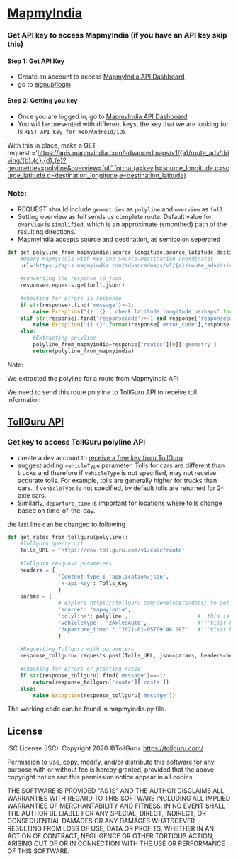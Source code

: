 # [MapmyIndia](https://www.mapmyindia.com/api/)

### Get API key to access MapmyIndia (if you have an API key skip this)
#### Step 1: Get API Key
* Create an account to access [MapmyIndia API Dashboard](https://www.mapmyindia.com/api/dashboard)
* go to [signup/login](https://www.mapmyindia.com/api/login)

#### Step 2: Getting you key
* Once you are logged in, go to [MapmyIndia API Dashboard](https://www.mapmyindia.com/api/dashboard)
* You will be presented with different keys, the key that we are looking
  for is `REST API Key for Web/Android/iOS`

With this in place, make a GET request:='https://apis.mapmyindia.com/advancedmaps/v1/{a}/route_adv/driving/{b},{c};{d},{e}?geometries=polyline&overview=full'.format(a=key,b=source_longitude,c=source_latitude,d=destination_longitude,e=destination_latitude)
### Note:
* REQUEST should include `geometries` as `polyline` and `overview` as `full`.
* Setting overview as full sends us complete route. Default value for `overview` is `simplified`, which is an approximate (smoothed) path of the resulting directions.
* MapmyIndia accepts source and destination, as semicolon seperated

```python
def get_polyline_from_mapmyindia(source_longitude,source_latitude,destination_longitude,destination_latitude):
    #Query MapmyIndia with Key and Source-Destination coordinates
    url='https://apis.mapmyindia.com/advancedmaps/v1/{a}/route_adv/driving/{b},{c};{d},{e}?geometries=polyline&overview=full'.format(a=key,b=source_longitude,c=source_latitude,d=destination_longitude,e=destination_latitude)
    
    #converting the response to json
    response=requests.get(url).json()
    
    #checking for errors in response 
    if str(response).find('message')>-1:
        raise Exception("{}: {} , check latitude,longitude perhaps".format(response['code'],response['message']))
    elif str(response).find('responsecode')>-1 and response['responsecode']=='401':
        raise Exception("{} {}".format(response['error_code'],response['error_description']))
    else:
        #Extracting polyline
        polyline_from_mapmyindia=response["routes"][0]['geometry']
        return(polyline_from_mapmyindia)
```

Note:

We extracted the polyline for a route from MapmyIndia API

We need to send this route polyline to TollGuru API to receive toll information

## [TollGuru API](https://tollguru.com/developers/docs/)

### Get key to access TollGuru polyline API
* create a dev account to [receive a free key from TollGuru](https://tollguru.com/developers/get-api-key)
* suggest adding `vehicleType` parameter. Tolls for cars are different than trucks and therefore if `vehicleType` is not specified, may not receive accurate tolls. For example, tolls are generally higher for trucks than cars. If `vehicleType` is not specified, by default tolls are returned for 2-axle cars. 
* Similarly, `departure_time` is important for locations where tolls change based on time-of-the-day.

the last line can be changed to following

```python
def get_rates_from_tollguru(polyline):
    #Tollguru querry url
    Tolls_URL = 'https://dev.tollguru.com/v1/calc/route'
    
    #Tollguru resquest parameters
    headers = {
                'Content-type': 'application/json',
                'x-api-key': Tolls_Key
                }
    params = {   
                # explore https://tollguru.com/developers/docs/ to get best off all the parameter that tollguru offers 
                'source': "mapmyindia",
                'polyline': polyline ,                      #  this is polyline that we fetched from the mapping service     
                'vehicleType': '2AxlesAuto',                #'''Visit https://tollguru.com/developers/docs/#vehicle-types to know more options'''
                'departure_time' : "2021-01-05T09:46:08Z"   #'''Visit https://en.wikipedia.org/wiki/Unix_time to know the time format'''
                }
    
    #Requesting Tollguru with parameters
    response_tollguru= requests.post(Tolls_URL, json=params, headers=headers).json()
    
    #checking for errors or printing rates
    if str(response_tollguru).find('message')==-1:
        return(response_tollguru['route']['costs'])
    else:
        raise Exception(response_tollguru['message'])
```

The working code can be found in mapmyindia.py file.

## License
ISC License (ISC). Copyright 2020 &copy;TollGuru. https://tollguru.com/

Permission to use, copy, modify, and/or distribute this software for any purpose with or without fee is hereby granted, provided that the above copyright notice and this permission notice appear in all copies.

THE SOFTWARE IS PROVIDED "AS IS" AND THE AUTHOR DISCLAIMS ALL WARRANTIES WITH REGARD TO THIS SOFTWARE INCLUDING ALL IMPLIED WARRANTIES OF MERCHANTABILITY AND FITNESS. IN NO EVENT SHALL THE AUTHOR BE LIABLE FOR ANY SPECIAL, DIRECT, INDIRECT, OR CONSEQUENTIAL DAMAGES OR ANY DAMAGES WHATSOEVER RESULTING FROM LOSS OF USE, DATA OR PROFITS, WHETHER IN AN ACTION OF CONTRACT, NEGLIGENCE OR OTHER TORTIOUS ACTION, ARISING OUT OF OR IN CONNECTION WITH THE USE OR PERFORMANCE OF THIS SOFTWARE.
